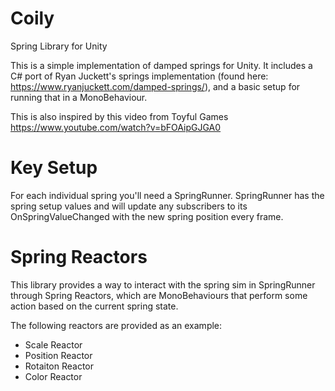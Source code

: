# Coily
Spring Library for Unity

This is a simple implementation of damped springs for Unity.  It includes a C# port of Ryan Juckett's springs implementation (found here: https://www.ryanjuckett.com/damped-springs/), and a basic setup for running that in a MonoBehaviour.

This is also inspired by this video from Toyful Games https://www.youtube.com/watch?v=bFOAipGJGA0

# Key Setup

For each individual spring you'll need a SpringRunner.  SpringRunner has the spring setup values and will update any subscribers to its OnSpringValueChanged with the new spring position every frame.

# Spring Reactors

This library provides a way to interact with the spring sim in SpringRunner through Spring Reactors, which are MonoBehaviours that perform some action based on the current spring state.

The following reactors are provided as an example:

- Scale Reactor
- Position Reactor
- Rotaiton Reactor
- Color Reactor
